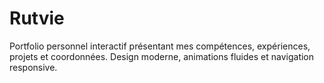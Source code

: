 # Rutvie
Portfolio personnel interactif présentant mes compétences, expériences, projets et coordonnées. Design moderne, animations fluides et navigation responsive.
